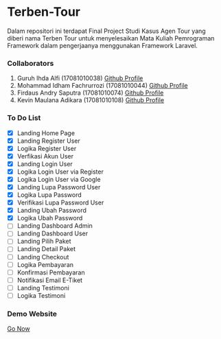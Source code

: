 # Terben-Tour
Dalam repositori ini terdapat Final Project Studi Kasus Agen Tour yang diberi nama Terben Tour untuk menyelesaikan Mata Kuliah Pemrograman Framework dalam pengerjaanya menggunakan Framework Laravel. 

### Collaborators

1. Guruh Ihda Alfi            (17081010038) [Github Profile](https://github.com/guruhalfi)
2. Mohammad Idham Fachrurrozi (17081010044) [Github Profile](github.com/idhamozi)
3. Firdaus Andry Saputra      (17081010074) [Github Profile](https://github.com/andresaputra74)
4. Kevin Maulana Adikara      (17081010108) [Github Profile](https://github.com/kevin____)

### To Do List

- [x] Landing Home Page
- [x] Landing Register User
- [x] Logika Register User
- [x] Verfikasi Akun User  
- [x] Landing Login User 
- [x] Logika Login User via Register
- [x] Logika Login User via Google
- [x] Landing Lupa Password User
- [x] Logika Lupa Password
- [x] Verifikasi Lupa Password User
- [x] Landing Ubah Password
- [x] Logika Ubah Password
- [ ] Landing Dashboard Admin
- [ ] Landing Dashboard User
- [ ] Landing Pilih Paket
- [ ] Landing Detail Paket
- [ ] Landing Checkout
- [ ] Logika Pembayaran
- [ ] Konfirmasi Pembayaran 
- [ ] Notifikasi Email E-Tiket
- [ ] Landing Testimoni
- [ ] Logika Testimoni

### Demo Website

[Go Now](terben-tour.pmh.web.id)

